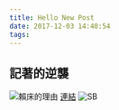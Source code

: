 ```yaml
---
title: Hello New Post
date: 2017-12-03 14:40:54
tags:
---
```

## 記著的逆襲
![賴床的理由](http://i.imgur.com/5AsnVpF.jpg)
[連結](https://www.ptt.cc/bbs/joke/M.1501078132.A.759.html)
![SB](/hexo/img/Mosaic.jpg)
